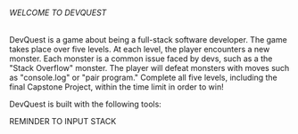 ###### WELCOME TO DEVQUEST ######

DevQuest is a game about being a full-stack software developer. The game takes place over five levels. At each level, the player encounters a new monster. Each monster is a common issue faced by devs, such as a the "Stack Overflow" monster. The player will defeat monsters with moves such as "console.log" or "pair program." Complete all five levels, including the final Capstone Project, within the time limit in order to win!

DevQuest is built with the following tools:

REMINDER TO INPUT STACK
